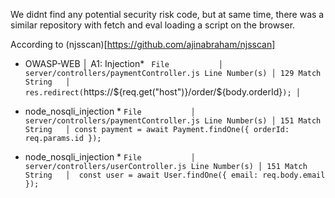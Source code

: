 We didnt find any potential security risk code, but at same time, there was a similar repository with fetch and eval loading a script on the browser.


According to (njsscan)[https://github.com/ajinabraham/njsscan]

* OWASP-WEB   │ A1: Injection*
`
File           │ server/controllers/paymentController.js
Line Number(s) │ 129
Match String   │ res.redirect(`https://${req.get("host")}/order/${body.orderId}`); │
`


* node_nosqli_injection *
`
File           │ server/controllers/paymentController.js
Line Number(s) │ 151
Match String   │ const payment = await Payment.findOne({ orderId: req.params.id });
`


* node_nosqli_injection *
`
File           │ server/controllers/userController.js
Line Number(s) │ 151
Match String   │  const user = await User.findOne({ email: req.body.email });
`
